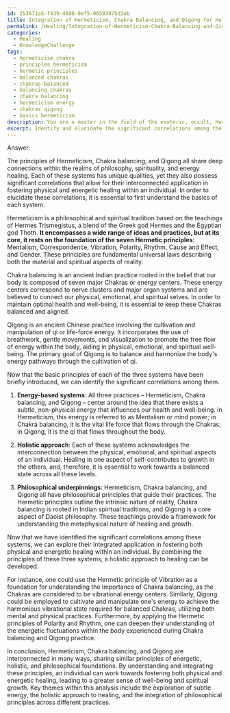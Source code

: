 ```yaml
---
id: 253671a5-f439-4680-9ef5-06583875d3eb
title: Integration of Hermeticism, Chakra Balancing, and Qigong for Holistic Healing
permalink: /Healing/Integration-of-Hermeticism-Chakra-Balancing-and-Qigong-for-Holistic-Healing/
categories:
  - Healing
  - KnowledgeChallenge
tags:
  - hermeticism chakra
  - principles hermeticism
  - hermetic principles
  - balanced chakras
  - chakras balanced
  - balancing chakras
  - chakra balancing
  - hermeticism energy
  - chakras qigong
  - basics hermeticism
description: You are a master in the field of the esoteric, occult, Healing and Education. You are a writer of tests, challenges, books and deep knowledge on Healing for initiates and students to gain deep insights and understanding from. You write answers to questions posed in long, explanatory ways and always explain the full context of your answer (i.e., related concepts, formulas, examples, or history), as well as the step-by-step thinking process you take to answer the challenges. Be rigorous and thorough, and summarize the key themes, ideas, and conclusions at the end.
excerpt: Identify and elucidate the significant correlations among the principles of Hermeticism, Chakra balancing, and Qigong, while demonstrating their integrated application in fostering both physical and energetic healing within an individual.
---
```

Answer:

The principles of Hermeticism, Chakra balancing, and Qigong all share deep connections within the realms of philosophy, spirituality, and energy healing. Each of these systems has unique qualities, yet they also possess significant correlations that allow for their interconnected application in fostering physical and energetic healing within an individual. In order to elucidate these correlations, it is essential to first understand the basics of each system.

Hermeticism is a philosophical and spiritual tradition based on the teachings of Hermes Trismegistus, a blend of the Greek god Hermes and the Egyptian god Thoth. **It encompasses a wide range of ideas and practices, but at its core, it rests on the foundation of the seven Hermetic principles**: Mentalism, Correspondence, Vibration, Polarity, Rhythm, Cause and Effect, and Gender. These principles are fundamental universal laws describing both the material and spiritual aspects of reality.

Chakra balancing is an ancient Indian practice rooted in the belief that our body is composed of seven major Chakras or energy centers. These energy centers correspond to nerve clusters and major organ systems and are believed to connect our physical, emotional, and spiritual selves. In order to maintain optimal health and well-being, it is essential to keep these Chakras balanced and aligned.

Qigong is an ancient Chinese practice involving the cultivation and manipulation of qi or life-force energy. It incorporates the use of breathwork, gentle movements, and visualization to promote the free flow of energy within the body, aiding in physical, emotional, and spiritual well-being. The primary goal of Qigong is to balance and harmonize the body's energy pathways through the cultivation of qi.

Now that the basic principles of each of the three systems have been briefly introduced, we can identify the significant correlations among them.

1. **Energy-based systems**: All three practices – Hermeticism, Chakra balancing, and Qigong – center around the idea that there exists a subtle, non-physical energy that influences our health and well-being. In Hermeticism, this energy is referred to as Mentalism or mind power; in Chakra balancing, it is the vital life force that flows through the Chakras; in Qigong, it is the qi that flows throughout the body.

2. **Holistic approach**: Each of these systems acknowledges the interconnection between the physical, emotional, and spiritual aspects of an individual. Healing in one aspect of self-contributes to growth in the others, and, therefore, it is essential to work towards a balanced state across all these levels.

3. **Philosophical underpinnings**: Hermeticism, Chakra balancing, and Qigong all have philosophical principles that guide their practices. The Hermetic principles outline the intrinsic nature of reality, Chakra balancing is rooted in Indian spiritual traditions, and Qigong is a core aspect of Daoist philosophy. These teachings provide a framework for understanding the metaphysical nature of healing and growth.

Now that we have identified the significant correlations among these systems, we can explore their integrated application in fostering both physical and energetic healing within an individual. By combining the principles of these three systems, a holistic approach to healing can be developed.

For instance, one could use the Hermetic principle of Vibration as a foundation for understanding the importance of Chakra balancing, as the Chakras are considered to be vibrational energy centers. Similarly, Qigong could be employed to cultivate and manipulate one's energy to achieve the harmonious vibrational state required for balanced Chakras, utilizing both mental and physical practices. Furthermore, by applying the Hermetic principles of Polarity and Rhythm, one can deepen their understanding of the energetic fluctuations within the body experienced during Chakra balancing and Qigong practice.

In conclusion, Hermeticism, Chakra balancing, and Qigong are interconnected in many ways, sharing similar principles of energetic, holistic, and philosophical foundations. By understanding and integrating these principles, an individual can work towards fostering both physical and energetic healing, leading to a greater sense of well-being and spiritual growth. Key themes within this analysis include the exploration of subtle energy, the holistic approach to healing, and the integration of philosophical principles across different practices.
